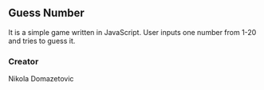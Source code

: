 ## Guess Number

It is a simple game written in JavaScript.
User inputs one number from 1-20 and tries to guess it. 


### Creator

Nikola Domazetovic
